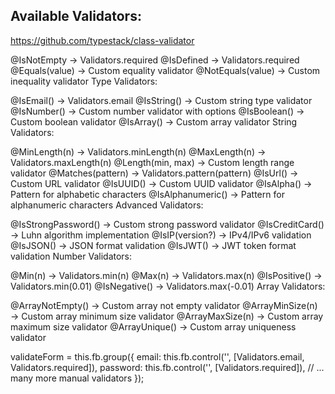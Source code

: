 ## Available Validators:

https://github.com/typestack/class-validator

@IsNotEmpty → Validators.required
@IsDefined → Validators.required
@Equals(value) → Custom equality validator
@NotEquals(value) → Custom inequality validator
Type Validators:

@IsEmail() → Validators.email
@IsString() → Custom string type validator
@IsNumber() → Custom number validator with options
@IsBoolean() → Custom boolean validator
@IsArray() → Custom array validator
String Validators:

@MinLength(n) → Validators.minLength(n)
@MaxLength(n) → Validators.maxLength(n)
@Length(min, max) → Custom length range validator
@Matches(pattern) → Validators.pattern(pattern)
@IsUrl() → Custom URL validator
@IsUUID() → Custom UUID validator
@IsAlpha() → Pattern for alphabetic characters
@IsAlphanumeric() → Pattern for alphanumeric characters
Advanced Validators:

@IsStrongPassword() → Custom strong password validator
@IsCreditCard() → Luhn algorithm implementation
@IsIP(version?) → IPv4/IPv6 validation
@IsJSON() → JSON format validation
@IsJWT() → JWT token format validation
Number Validators:

@Min(n) → Validators.min(n)
@Max(n) → Validators.max(n)
@IsPositive() → Validators.min(0.01)
@IsNegative() → Validators.max(-0.01)
Array Validators:

@ArrayNotEmpty() → Custom array not empty validator
@ArrayMinSize(n) → Custom array minimum size validator
@ArrayMaxSize(n) → Custom array maximum size validator
@ArrayUnique() → Custom array uniqueness validator

validateForm = this.fb.group({
email: this.fb.control('', [Validators.email, Validators.required]),
password: this.fb.control('', [Validators.required]),
// ... many more manual validators
});
